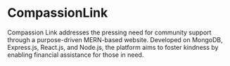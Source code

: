 # CompassionLink
Compassion Link addresses the pressing need for community support through a purpose-driven MERN-based website. Developed on MongoDB, Express.js, React.js, and Node.js, the platform aims to foster kindness by enabling financial assistance for those in need.
